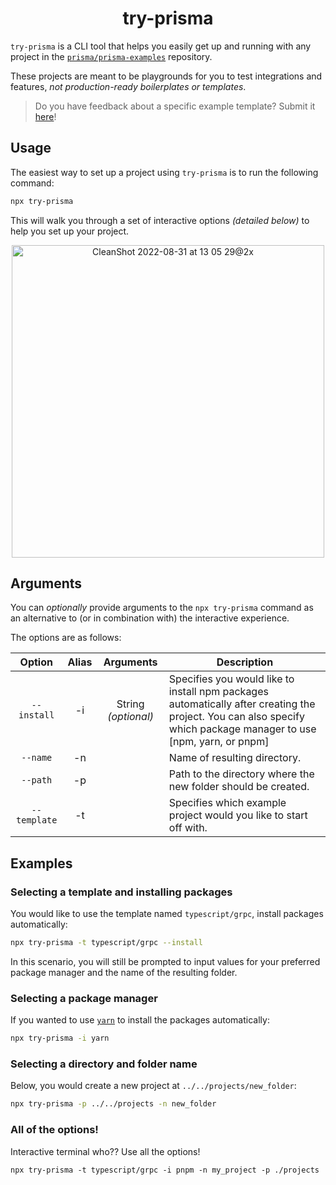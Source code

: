 
<h1 align="center">try-prisma</h1>

`try-prisma` is a CLI tool that helps you easily get up and running with any project in the [`prisma/prisma-examples`](https://github.com/prisma/prisma-examples) repository.

These projects are meant to be playgrounds for you to test integrations and features, _not production-ready boilerplates or templates_.

> Do you have feedback about a specific example template? Submit it [here](https://pris.ly/prisma-examples-feedback)!

## Usage

The easiest way to set up a project using `try-prisma` is to run the following command:

```sh copy
npx try-prisma
```

This will walk you through a set of interactive options _(detailed below)_ to help you set up your project.

<div align="center">
<img width="500" alt="CleanShot 2022-08-31 at 13 05 29@2x" src="https://user-images.githubusercontent.com/18456526/187772042-f7b8a419-2038-48f1-b625-b88c471a8764.png">
</div>

## Arguments

You can _optionally_ provide arguments to the `npx try-prisma` command as an alternative to (or in combination with) the interactive experience.

The options are as follows:

|    Option    | Alias |      Arguments      | Description                                                                                                                                                       |
| :----------: | :---: | :-----------------: | ----------------------------------------------------------------------------------------------------------------------------------------------------------------- |
| `--install`  |  -i   | String _(optional)_ | Specifies you would like to install npm packages automatically after creating the project. You can also specify which package manager to use [npm, yarn, or pnpm] |
|   `--name`   |  -n   |                     | Name of resulting directory.                                                                                                                                      |
|   `--path`   |  -p   |                     | Path to the directory where the new folder should be created.                                                                                                     |
| `--template` |  -t   |                     | Specifies which example project would you like to start off with.                                                                                                 |

## Examples

### Selecting a template and installing packages

You would like to use the template named `typescript/grpc`, install packages automatically:

```sh
npx try-prisma -t typescript/grpc --install
```

In this scenario, you will still be prompted to input values for your preferred package manager and the name of the resulting folder.

### Selecting a package manager

If you wanted to use [`yarn`](https://yarnpkg.com/) to install the packages automatically:

```sh
npx try-prisma -i yarn
```

### Selecting a directory and folder name

Below, you would create a new project at `../../projects/new_folder`:

```sh
npx try-prisma -p ../../projects -n new_folder
```

### All of the options!

Interactive terminal who?? Use all the options!

```npx
npx try-prisma -t typescript/grpc -i pnpm -n my_project -p ./projects
```
